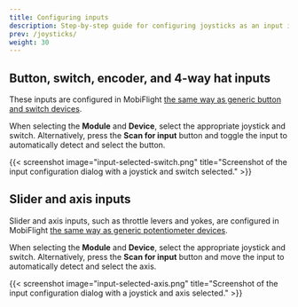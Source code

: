 ```yaml
---
title: Configuring inputs
description: Step-by-step guide for configuring joysticks as an input in MobiFlight.
prev: /joysticks/
weight: 30
---
```


## Button, switch, encoder, and 4-way hat inputs

These inputs are configured in MobiFlight [the same way as generic button and switch devices](/devices/button-switch/configuring-input).

When selecting the **Module** and **Device**, select the appropriate joystick and switch. Alternatively, press the **Scan for input** button and toggle the input to automatically detect and select the button.

{{< screenshot image="input-selected-switch.png" title="Screenshot of the input configuration dialog with a joystick and switch selected." >}}

## Slider and axis inputs

Slider and axis inputs, such as throttle levers and yokes, are configured in MobiFlight [the same way as generic potentiometer devices](/devices/potentiometer/configuring-input).

When selecting the **Module** and **Device**, select the appropriate joystick and switch. Alternatively, press the **Scan for input** button and move the input to automatically detect and select the axis.

{{< screenshot image="input-selected-axis.png" title="Screenshot of the input configuration dialog with a joystick and axis selected." >}}

